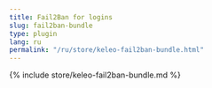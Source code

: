 ```yaml
---
title: Fail2Ban for logins
slug: fail2ban-bundle
type: plugin
lang: ru
permalink: "/ru/store/keleo-fail2ban-bundle.html"
---
```


{% include store/keleo-fail2ban-bundle.md %}
